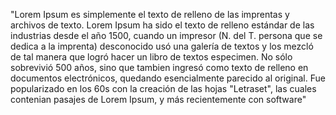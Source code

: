 "Lorem Ipsum es simplemente el texto de relleno de las 
imprentas y archivos de texto. Lorem Ipsum ha sido el texto de
relleno estándar de las industrias desde el año 1500, cuando
un impresor (N. del T. persona que se dedica a la imprenta)
desconocido usó una galería de textos y los mezcló de tal 
manera que logró hacer un libro de textos especimen. No sólo
sobrevivió 500 años, sino que tambien ingresó como texto de 
relleno en documentos electrónicos, quedando esencialmente
parecido al original. Fue popularizado en los 60s con la
creación de las hojas "Letraset", las cuales contenian
pasajes de Lorem Ipsum, y más recientemente con software"
       